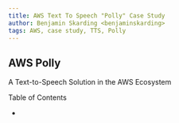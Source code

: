 ```yaml
---
title: AWS Text To Speech "Polly" Case Study
author: Benjamin Skarding <benjaminskarding>
tags: AWS, case study, TTS, Polly
---
```


## AWS Polly

A Text-to-Speech Solution in the AWS Ecosystem

Table of Contents

-
